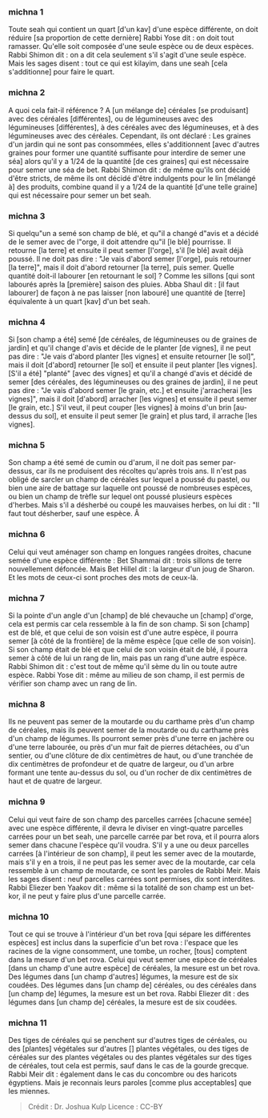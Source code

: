 
### michna 1
Toute seah qui contient un quart [d'un kav] d'une espèce différente, on doit réduire [sa proportion de cette dernière] Rabbi Yose dit : on doit tout ramasser. Qu'elle soit composée d'une seule espèce ou de deux espèces. Rabbi Shimon dit : on a dit cela seulement s'il s'agit d'une seule espèce. Mais les sages disent : tout ce qui est kilayim, dans une seah [cela s'additionne] pour faire le quart.

### michna 2
A quoi cela fait-il référence ? A [un mélange de] céréales [se produisant] avec des céréales [différentes], ou de légumineuses avec des légumineuses [différentes], à des céréales avec des légumineuses, et à des légumineuses avec des céréales. Cependant, ils ont déclaré : Les graines d'un jardin qui ne sont pas consommées, elles s'additionnent [avec d'autres graines pour former une quantité suffisante pour interdire de semer une séa] alors qu'il y a 1/24 de la quantité [de ces graines] qui est nécessaire pour semer une séa de bet. Rabbi Shimon dit : de même qu'ils ont décidé d'être stricts, de même ils ont décidé d'être indulgents pour le lin [mélangé à] des produits, combine quand il y a 1/24 de la quantité [d'une telle graine] qui est nécessaire pour semer un bet seah.

### michna 3
Si quelqu"un a semé son champ de blé, et qu"il a changé d"avis et a décidé de le semer avec de l"orge, il doit attendre qu"il [le blé] pourrisse. Il retourne [la terre] et ensuite il peut semer [l'orge], s'il [le blé] avait déjà poussé. Il ne doit pas dire : "Je vais d'abord semer [l'orge], puis retourner [la terre]", mais il doit d'abord retourner [la terre], puis semer. Quelle quantité doit-il labourer [en retournant le sol] ? Comme les sillons [qui sont labourés après la [première] saison des pluies. Abba Shaul dit : [il faut labourer] de façon à ne pas laisser [non labouré] une quantité de [terre] équivalente à un quart [kav] d'un bet seah.

### michna 4
Si [son champ a été] semé [de céréales, de légumineuses ou de graines de jardin] et qu'il change d'avis et décide de le planter [de vignes], il ne peut pas dire : "Je vais d'abord planter [les vignes] et ensuite retourner [le sol]", mais il doit [d'abord] retourner [le sol] et ensuite il peut planter [les vignes]. [S'il a été] "planté" [avec des vignes] et qu'il a changé d'avis et décidé de semer [des céréales, des légumineuses ou des graines de jardin], il ne peut pas dire : "Je vais d'abord semer [le grain, etc.] et ensuite j'arracherai [les vignes]", mais il doit [d'abord] arracher [les vignes] et ensuite il peut semer [le grain, etc.] S'il veut, il peut couper [les vignes] à moins d'un brin [au-dessus du sol], et ensuite il peut semer [le grain] et plus tard, il arrache [les vignes].

### michna 5
Son champ a été semé de cumin ou d'arum, il ne doit pas semer par-dessus, car ils ne produisent des récoltes qu'après trois ans. Il n'est pas obligé de sarcler un champ de céréales sur lequel a poussé du pastel, ou bien une aire de battage sur laquelle ont poussé de nombreuses espèces, ou bien un champ de trèfle sur lequel ont poussé plusieurs espèces d'herbes. Mais s'il a désherbé ou coupé les mauvaises herbes, on lui dit : "Il faut tout désherber, sauf une espèce. Â

### michna 6
Celui qui veut aménager son champ en longues rangées droites, chacune semée d'une espèce différente : Bet Shammai dit : trois sillons de terre nouvellement défoncée. Mais Bet Hillel dit : la largeur d'un joug de Sharon. Et les mots de ceux-ci sont proches des mots de ceux-là.

### michna 7
Si la pointe d'un angle d'un [champ] de blé chevauche un [champ] d'orge, cela est permis car cela ressemble à la fin de son champ. Si son [champ] est de blé, et que celui de son voisin est d'une autre espèce, il pourra semer [à côté de la frontière] de la même espèce [que celle de son voisin]. Si son champ était de blé et que celui de son voisin était de blé, il pourra semer à côté de lui un rang de lin, mais pas un rang d'une autre espèce. Rabbi Shimon dit : c'est tout de même qu'il sème du lin ou toute autre espèce. Rabbi Yose dit : même au milieu de son champ, il est permis de vérifier son champ avec un rang de lin.

### michna 8
Ils ne peuvent pas semer de la moutarde ou du carthame près d'un champ de céréales, mais ils peuvent semer de la moutarde ou du carthame près d'un champ de légumes. Ils pourront semer près d'une terre en jachère ou d'une terre labourée, ou près d'un mur fait de pierres détachées, ou d'un sentier, ou d'une clôture de dix centimètres de haut, ou d'une tranchée de dix centimètres de profondeur et de quatre de largeur, ou d'un arbre formant une tente au-dessus du sol, ou d'un rocher de dix centimètres de haut et de quatre de largeur.

### michna 9
Celui qui veut faire de son champ des parcelles carrées [chacune semée] avec une espèce différente, il devra le diviser en vingt-quatre parcelles carrées pour un bet seah, une parcelle carrée par bet rova, et il pourra alors semer dans chacune l'espèce qu'il voudra. S'il y a une ou deux parcelles carrées [à l'intérieur de son champ], il peut les semer avec de la moutarde, mais s'il y en a trois, il ne peut pas les semer avec de la moutarde, car cela ressemble à un champ de moutarde, ce sont les paroles de Rabbi Meir. Mais les sages disent : neuf parcelles carrées sont permises, dix sont interdites. Rabbi Eliezer ben Yaakov dit : même si la totalité de son champ est un bet-kor, il ne peut y faire plus d'une parcelle carrée.

### michna 10
Tout ce qui se trouve à l'intérieur d'un bet rova [qui sépare les différentes espèces] est inclus dans la superficie d'un bet rova : l'espace que les racines de la vigne consomment, une tombe, un rocher, [tous] comptent dans la mesure d'un bet rova. Celui qui veut semer une espèce de céréales [dans un champ d'une autre espèce] de céréales, la mesure est un bet rova. Des légumes dans [un champ d'autres] légumes, la mesure est de six coudées. Des légumes dans [un champ de] céréales, ou des céréales dans [un champ de] légumes, la mesure est un bet rova. Rabbi Eliezer dit : des légumes dans [un champ de] céréales, la mesure est de six coudées.

### michna 11
Des tiges de céréales qui se penchent sur d'autres tiges de céréales, ou des [plantes] végétales sur d'autres [] plantes végétales, ou des tiges de céréales sur des plantes végétales ou des plantes végétales sur des tiges de céréales, tout cela est permis, sauf dans le cas de la gourde grecque. Rabbi Meir dit : également dans le cas du concombre ou des haricots égyptiens. Mais je reconnais leurs paroles [comme plus acceptables] que les miennes.

>Crédit : Dr. Joshua Kulp
>Licence : CC-BY